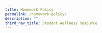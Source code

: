 ```yaml
---
title: Homework Policy
permalink: /homework-policy/
description: ""
third_nav_title: Student Wellness Resource
---
```

